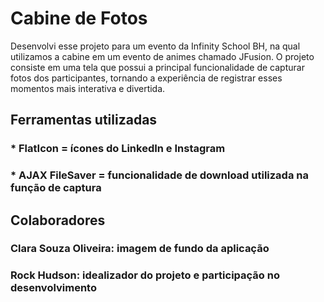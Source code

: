 # Cabine de Fotos 

Desenvolvi esse projeto para um evento da Infinity School BH, na qual utilizamos a cabine em um evento de animes chamado JFusion. O projeto consiste em uma tela que possui a principal funcionalidade de capturar fotos dos participantes, tornando a experiência de registrar esses momentos mais interativa e divertida.

## Ferramentas utilizadas

### * FlatIcon = ícones do LinkedIn e Instagram
### * AJAX FileSaver = funcionalidade de download utilizada na função de captura

## Colaboradores

### Clara Souza Oliveira: imagem de fundo da aplicação
### Rock Hudson: idealizador do projeto e participação no desenvolvimento
